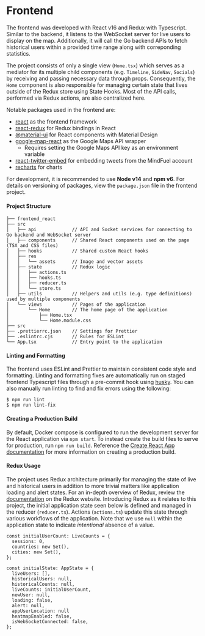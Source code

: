 # Frontend

The frontend was developed with React v16 and Redux with Typescript. Similar to the backend, it listens to the WebSocket server for live users to display on the map. Additionally, it will call the Go backend APIs to fetch historical users within a provided time range along with correponding statistics.<br>

The project consists of only a single view (`Home.tsx`) which serves as a mediator for its multiple child components (e.g. `Timeline`, `SideNav`, `Socials`) by receiving and passing necessary data through props. Consequently, the `Home` component is also responsible for managing certain state that lives outside of the Redux store using State Hooks. Most of the API calls, performed via Redux actions, are also centralized here.<br>

Notable packages used in the frontend are:

- [react](https://www.npmjs.com/package/react) as the frontend framework
- [react-redux](https://www.npmjs.com/package/react-redux) for Redux bindings in React
- [@material-ui](https://www.npmjs.com/package/@material-ui/core) for React components with Material Design
- [google-map-react](https://www.npmjs.com/package/google-map-react) as the Google Maps API wrapper
  - Requires setting the Google Maps API key as an environment variable
- [react-twitter-embed](https://www.npmjs.com/package/react-twitter-embed) for embedding tweets from the MindFuel account
- [recharts](https://www.npmjs.com/package/recharts) for charts

For development, it is recommended to use **Node v14** and **npm v6**. For details on versioning of packages, view the `package.json` file in the frontend project.

#### Project Structure

```
├── frontend_react
├── src
│   ├── api             // API and Socket services for connecting to Go backend and WebSocket server
│   ├── components      // Shared React components used on the page (TSX and CSS files)
│   ├── hooks           // Shared custom React hooks
│   ├── res
│   │   └── assets      // Image and vector assets
│   ├── state           // Redux logic
│   │   ├── actions.ts
│   │   ├── hooks.ts
│   │   ├── reducer.ts
│   │   └── store.ts
│   ├── utils           // Helpers and utils (e.g. type definitions) used by multiple components
│   └── views           // Pages of the application
│       └── Home        // The home page of the application
│           ├── Home.tsx
│           └── Home.module.css
├── src
├── .prettierrc.json    // Settings for Prettier
├── .eslintrc.cjs       // Rules for ESLint
└── App.tsx             // Entry point to the application
```

#### Linting and Formatting

The frontend uses ESLint and Prettier to maintain consistent code style and formatting. Linting and formatting fixes are automatically run on staged frontend Typescript files through a pre-commit hook using [husky](https://www.npmjs.com/package/husky). You can also manually run linting to find and fix errors using the following:

```
$ npm run lint
$ npm run lint-fix
```

#### Creating a Production Build

By default, Docker compose is configured to run the development server for the React application via `npm start`. To instead create the build files to serve for production, run `npm run build`. Reference the [Create React App documentation](https://create-react-app.dev/docs/production-build/) for more information on creating a production build.

#### Redux Usage

The project uses Redux architecture primarily for managing the state of live and historical users in addition to more trivial matters like application loading and alert states. For an in-depth overview of Redux, review the [documentation](https://redux.js.org/tutorials/essentials/part-1-overview-concepts) on the Redux website. Introducing Redux as it relates to this project, the initial application state seen below is defined and managed in the reducer (`reducer.ts`). Actions (`actions.ts`) update this state through various workflows of the application. Note that we use `null` within the application state to indicate _intentional_ absence of a value.

```
const initialUserCount: LiveCounts = {
  sessions: 0,
  countries: new Set(),
  cities: new Set(),
};

const initialState: AppState = {
  liveUsers: [],
  historicalUsers: null,
  historicalCounts: null,
  liveCounts: initialUserCount,
  newUser: null,
  loading: false,
  alert: null,
  appUserLocation: null
  heatmapEnabled: false,
  isWebSocketConnected: false,
};
```
